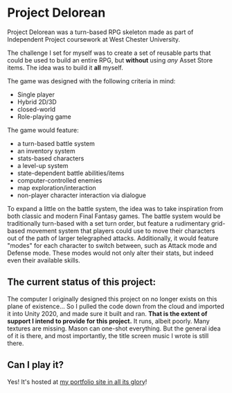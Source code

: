 # Project Delorean

Project Delorean was a turn-based RPG skeleton made as part of Independent Project coursework at West Chester University.

The challenge I set for myself was to create a set of reusable parts that could be used to build an entire RPG, but **without**
using *any* Asset Store items. The idea was to build it **all** myself.

The game was designed with the following criteria in mind:
* Single player
* Hybrid 2D/3D
* closed-world
* Role-playing game

The game would feature:
* a turn-based battle system
* an inventory system
* stats-based characters
* a level-up system
* state-dependent battle abilities/items
* computer-controlled enemies
* map exploration/interaction
* non-player character interaction via dialogue

To expand a little on the battle system, the idea was to take inspiration from both classic and modern Final Fantasy games. The
battle system would be traditionally turn-based with a set turn order, but feature a rudimentary grid-based movement system that
players could use to move their characters out of the path of larger telegraphed attacks. Additionally, it would feature "modes"
for each character to switch between, such as Attack mode and Defense mode. These modes would not only alter their stats, but
indeed even their available skills.

## The current status of this project:

The computer I originally designed this project on no longer exists on this plane of existence... So I pulled the code down from
the cloud and imported it into Unity 2020, and made sure it built and ran. **That is the extent of support I intend to provide
for this project.** It runs, albeit poorly. Many textures are missing. Mason can one-shot everything. But the general idea
of it is there, and most importantly, the title screen music I wrote is still there.

## Can I play it?
Yes! It's hosted at [my portfolio site in all its glory](http://www.jeffsweb.site/ProjectDelorean/)!
